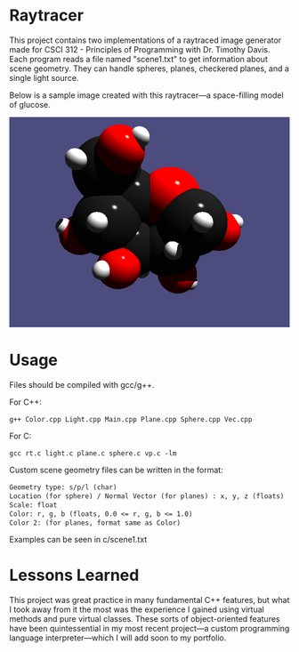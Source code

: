 # Raytracer

This project contains two implementations of a raytraced image generator made for CSCI 312 - Principles of Programming with Dr. Timothy Davis. Each program reads a file named "scene1.txt" to get information about scene geometry. They can handle spheres, planes, checkered planes, and a single light source.

Below is a sample image created with this raytracer—a space-filling model of glucose.


![An image of a space-filling model of glucose, rendered with this raytracer](/glucose.png)

# Usage

Files should be compiled with gcc/g++. 

For C++:
```
g++ Color.cpp Light.cpp Main.cpp Plane.cpp Sphere.cpp Vec.cpp
```
For C:
```
gcc rt.c light.c plane.c sphere.c vp.c -lm
```

Custom scene geometry files can be written in the format:

```
Geometry type: s/p/l (char)
Location (for sphere) / Normal Vector (for planes) : x, y, z (floats)
Scale: float
Color: r, g, b (floats, 0.0 <= r, g, b <= 1.0)
Color 2: (for planes, format same as Color)
```

Examples can be seen in c/scene1.txt

# Lessons Learned

This project was great practice in many fundamental C++ features, but what I took away from it the most was the experience I gained using virtual methods and pure virtual classes. These sorts of object-oriented features have been quintessential in my most recent project—a custom programming language interpreter—which I will add soon to my portfolio.
